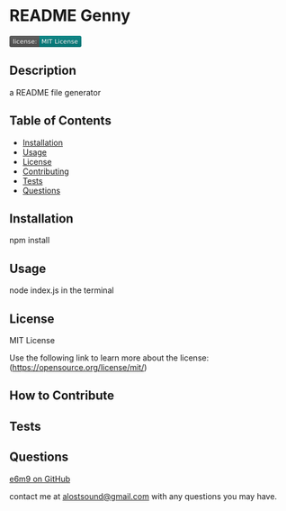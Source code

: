# README Genny
<svg xmlns="http://www.w3.org/2000/svg" xmlns:xlink="http://www.w3.org/1999/xlink" width="128" height="20" role="img" aria-label="license:: MIT License"><title>license:: MIT License</title><linearGradient id="s" x2="0" y2="100%"><stop offset="0" stop-color="#bbb" stop-opacity=".1"/><stop offset="1" stop-opacity=".1"/></linearGradient><clipPath id="r"><rect width="128" height="20" rx="3" fill="#fff"/></clipPath><g clip-path="url(#r)"><rect width="53" height="20" fill="#555"/><rect x="53" width="75" height="20" fill="#008080"/><rect width="128" height="20" fill="url(#s)"/></g><g fill="#fff" text-anchor="middle" font-family="Verdana,Geneva,DejaVu Sans,sans-serif" text-rendering="geometricPrecision" font-size="110"><text aria-hidden="true" x="275" y="150" fill="#010101" fill-opacity=".3" transform="scale(.1)" textLength="430">license:</text><text x="275" y="140" transform="scale(.1)" fill="#fff" textLength="430">license:</text><text aria-hidden="true" x="895" y="150" fill="#010101" fill-opacity=".3" transform="scale(.1)" textLength="650">MIT License</text><text x="895" y="140" transform="scale(.1)" fill="#fff" textLength="650">MIT License</text></g></svg>

## Description
a README file generator

## Table of Contents
- [Installation](#installation)
- [Usage](#usage)
- [License](#license)
- [Contributing](#contributing)
- [Tests](#tests)
- [Questions](#questions)

## Installation
npm install

## Usage
node index.js in the terminal

## License
MIT License

Use the following link to learn more about the license: (https://opensource.org/license/mit/)

## How to Contribute


## Tests

  
## Questions
[e6m9 on GitHub](https://github.com/e6m9)

 contact me at alostsound@gmail.com with any questions you may have.